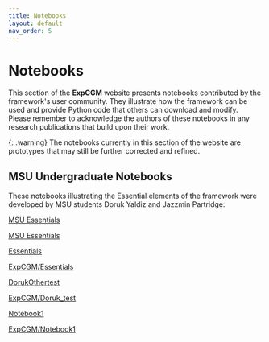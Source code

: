 ```yaml
---
title: Notebooks
layout: default
nav_order: 5
---
```


# Notebooks

This section of the **ExpCGM** website presents notebooks contributed by the framework's user community. They illustrate how the framework can be used and provide Python code that others can download and modify. Please remember to acknowledge the authors of these notebooks in any research publications that build upon their work.

{: .warning}
The notebooks currently in this section of the website are prototypes that may still be further corrected and refined.

## MSU Undergraduate Notebooks

These notebooks illustrating the Essential elements of the framework were developed by MSU students Doruk Yaldiz and Jazzmin Partridge:

[MSU Essentials](/ExpCGM/notebooks/MSUEssentials) 

[MSU Essentials](https://github.com/gmvoit/ExpCGM/edit/main/notebooks/MSUEssentials.ipynb) 

[Essentials](descriptions/Essentials)

[ExpCGM/Essentials](/ExpCGM/descriptions/Essentials)

[DorukOthertest](notebooks/Doruk_test)

[ExpCGM/Doruk_test](/ExpCGM/notebooks/Doruk_test)

[Notebook1](Notebook1)

[ExpCGM/Notebook1](/ExpCGM/notebooks/Notebook1)
